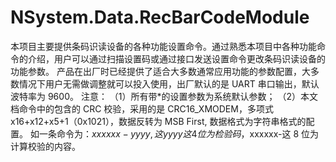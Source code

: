 # **NSystem.Data.RecBarCodeModule**

本项目主要提供条码识读设备的各种功能设置命令。通过熟悉本项目中各种功能命令的介绍，用户可以通过扫描设置码或通过接口发送设置命令更改条码识读设备的功能参数。
产品在出厂时已经提供了适合大多数通常应用功能的参数配置，大多数情况下用户无需做调整就可以投入使用，出厂默认的是 UART 串口输出，默认波特率为 9600。
注意：
（1）所有带*的设置参数为系统默认参数；
（2）本文档命令中的包含的 CRC 校验，采用的是 CRC16_XMODEM，多项式 x16+x12+x5+1（0x1021），数据反转为 MSB First, 数据格式为字符串格式的配置。
	如一条命令为：$xxxxxx-yyyy, 这 yyyy 这 4 位为检验码，$xxxxxx-这 8 位为计算校验的内容。
